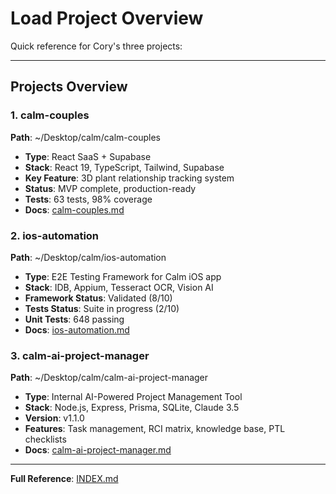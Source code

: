 # Load Project Overview

Quick reference for Cory's three projects:

---

## Projects Overview

### 1. calm-couples
**Path**: ~/Desktop/calm/calm-couples
- **Type**: React SaaS + Supabase
- **Stack**: React 19, TypeScript, Tailwind, Supabase
- **Key Feature**: 3D plant relationship tracking system
- **Status**: MVP complete, production-ready
- **Tests**: 63 tests, 98% coverage
- **Docs**: [calm-couples.md](../../projects/calm-couples.md)

### 2. ios-automation
**Path**: ~/Desktop/calm/ios-automation
- **Type**: E2E Testing Framework for Calm iOS app
- **Stack**: IDB, Appium, Tesseract OCR, Vision AI
- **Framework Status**: Validated (8/10)
- **Tests Status**: Suite in progress (2/10)
- **Unit Tests**: 648 passing
- **Docs**: [ios-automation.md](../../projects/ios-automation.md)

### 3. calm-ai-project-manager
**Path**: ~/Desktop/calm/calm-ai-project-manager
- **Type**: Internal AI-Powered Project Management Tool
- **Stack**: Node.js, Express, Prisma, SQLite, Claude 3.5
- **Version**: v1.1.0
- **Features**: Task management, RCI matrix, knowledge base, PTL checklists
- **Docs**: [calm-ai-project-manager.md](../../projects/calm-ai-project-manager.md)

---

**Full Reference**: [INDEX.md](../../INDEX.md)
